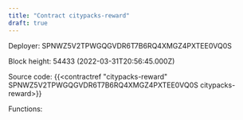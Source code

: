```yaml
---
title: "Contract citypacks-reward"
draft: true
---
```

Deployer: SPNWZ5V2TPWGQGVDR6T7B6RQ4XMGZ4PXTEE0VQ0S


 



Block height: 54433 (2022-03-31T20:56:45.000Z)

Source code: {{<contractref "citypacks-reward" SPNWZ5V2TPWGQGVDR6T7B6RQ4XMGZ4PXTEE0VQ0S citypacks-reward>}}

Functions:


